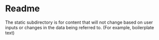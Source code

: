 # Readme

The static subdirectory is for content that will not change based on user inputs or changes in the data being referred to. (For example, boilerplate text)